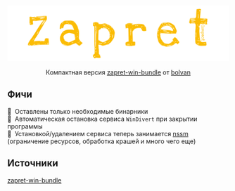 <div align="center">
	<img src="assets/thumbnail.svg" alt="thumbnail"/>
	<p>Компактная версия <a href="https://github.com/bol-van/zapret-win-bundle">zapret-win-bundle</a> от <a href="https://github.com/bol-van">bolvan</a></p>
</div>

## Фичи
🍃&nbsp; Оставлены только необходимые бинарники<br>
🧹&nbsp; Автоматическая остановка сервиса `WinDivert` при закрытии программы<br>
💾&nbsp; Установкой/удалением сервиса теперь занимается [nssm](https://nssm.cc/) (ограничение ресурсов, обработка крашей и много чего еще)<br>

## Источники
<a href="https://github.com/bol-van/zapret-win-bundle">zapret-win-bundle</a>
